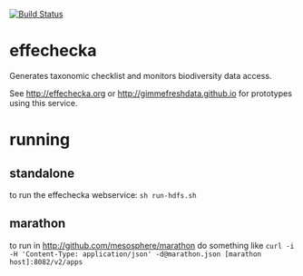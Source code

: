 [![Build Status](https://travis-ci.org/jhpoelen/effechecka.svg?branch=master)](https://travis-ci.org/jhpoelen/effechecka)

# effechecka
Generates taxonomic checklist and monitors biodiversity data access.

See http://effechecka.org or http://gimmefreshdata.github.io for prototypes using this service.

# running
## standalone
to run the effechecka webservice:
```sh run-hdfs.sh```

## marathon
to run in http://github.com/mesosphere/marathon do something like
```curl -i -H 'Content-Type: application/json' -d@marathon.json [marathon host]:8082/v2/apps```



